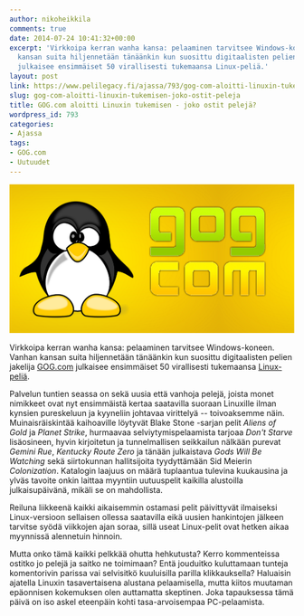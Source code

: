 ```yaml
---
author: nikoheikkila
comments: true
date: 2014-07-24 10:41:32+00:00
excerpt: 'Virkkoipa kerran wanha kansa: pelaaminen tarvitsee Windows-koneen. Vanhan
  kansan suita hiljennetään tänäänkin kun suosittu digitaalisten pelien jakelija GOG.com
  julkaisee ensimmäiset 50 virallisesti tukemaansa Linux-peliä.'
layout: post
link: https://www.pelilegacy.fi/ajassa/793/gog-com-aloitti-linuxin-tukemisen-joko-ostit-peleja
slug: gog-com-aloitti-linuxin-tukemisen-joko-ostit-peleja
title: GOG.com aloitti Linuxin tukemisen - joko ostit pelejä?
wordpress_id: 793
categories:
- Ajassa
tags:
- GOG.com
- Uutuudet
---
```




[![Kuvitus](/uploads/2014/07/gog_linux.png)](/uploads/2014/07/gog_linux.png)

Virkkoipa kerran wanha kansa: pelaaminen tarvitsee Windows-koneen. Vanhan kansan suita hiljennetään tänäänkin kun suosittu digitaalisten pelien jakelija [GOG.com](http://www.gog.com) julkaisee ensimmäiset 50 virallisesti tukemaansa [Linux-peliä](http://www.gog.com/news/gogcom_now_supports_linux).

Palvelun tuntien seassa on sekä uusia että vanhoja pelejä, joista monet nimikkeet ovat nyt ensimmäistä kertaa saatavilla suoraan Linuxille ilman kynsien pureskeluun ja kyyneliin johtavaa virittelyä -- toivoaksemme näin. Muinaisräiskintää kaihoaville löytyvät Blake Stone -sarjan pelit _Aliens of Gold_ ja _Planet Strike_, hurmaavaa selviytymispelaamista tarjoaa _Don't Starve_ lisäosineen, hyvin kirjoitetun ja tunnelmallisen seikkailun nälkään purevat _Gemini Rue_, _Kentucky Route Zero_ ja tänään julkaistava _Gods Will Be Watching_ sekä siirtokunnan hallitsijoita tyydyttämään Sid Meierin _Colonization_. Katalogin laajuus on määrä tuplaantua tulevina kuukausina ja ylväs tavoite onkin laittaa myyntiin uutuuspelit kaikilla alustoilla julkaisupäivänä, mikäli se on mahdollista.

Reiluna liikkeenä kaikki aikaisemmin ostamasi pelit päivittyvät ilmaiseksi Linux-versioon sellaisen ollessa saatavilla eikä uusien hankintojen jälkeen tarvitse syödä viikkojen ajan soraa, sillä useat Linux-pelit ovat hetken aikaa myynnissä alennetuin hinnoin.

Mutta onko tämä kaikki pelkkää ohutta hehkutusta? Kerro kommenteissa ostitko jo pelejä ja saitko ne toimimaan? Entä jouduitko kuluttamaan tunteja komentorivin parissa vai selvisitkö kuuluisilla parilla klikkauksella? Haluaisin ajatella Linuxin tasavertaisena alustana pelaamisella, mutta kiitos muutaman epäonnisen kokemuksen olen auttamatta skeptinen. Joka tapauksessa tämä päivä on iso askel eteenpäin kohti tasa-arvoisempaa PC-pelaamista.
